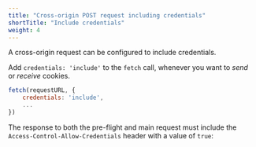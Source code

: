 ```yaml
---
title: "Cross-origin POST request including credentials"
shortTitle: "Include credentials"
weight: 4
---
```


A cross-origin request can be configured to include credentials.

Add `credentials: 'include'` to the `fetch` call, whenever you want to *send* or *receive* cookies.

```javascript
fetch(requestURL, {
    credentials: 'include',
    ...
})
```

The response to both the pre-flight and main request must include the `Access-Control-Allow-Credentials` header with a value of `true`: